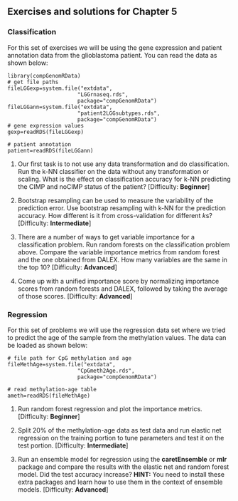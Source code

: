 ## Exercises and solutions for Chapter 5

### Classification 
For this set of exercises we will be using the gene expression and patient annotation data from the glioblastoma patient. You can read the data as shown below:
```{r,readMLdataEx,eval=FALSE}
library(compGenomRData)
# get file paths
fileLGGexp=system.file("extdata",
                      "LGGrnaseq.rds",
                      package="compGenomRData")
fileLGGann=system.file("extdata",
                      "patient2LGGsubtypes.rds",
                      package="compGenomRData")
# gene expression values
gexp=readRDS(fileLGGexp)

# patient annotation
patient=readRDS(fileLGGann)

```

1. Our first task is to not use any data transformation and do classification. Run the k-NN classifier on the data without any transformation or scaling. What is the effect on classification accuracy for k-NN predicting the CIMP and noCIMP status of the patient? [Difficulty: **Beginner**]

2. Bootstrap resampling can be used to measure the variability of the prediction error. Use bootstrap resampling with k-NN for the prediction accuracy. How different is it from cross-validation for different $k$s? [Difficulty: **Intermediate**]

3. There are a number of ways to get variable importance for a classification problem. Run random forests on the classification problem above. Compare the variable importance metrics from random forest and the one obtained from DALEX. How many variables are the same in the top 10? [Difficulty: **Advanced**]

4. Come up with a unified importance score by normalizing importance scores from random forests and DALEX, followed by taking the average of those scores. [Difficulty: **Advanced**]

### Regression
For this set of problems we will use the regression data set where we tried to predict the age of the sample from the methylation values. The data can be loaded as shown below: 
```{r, readMethAgeex,eval=FALSE}
# file path for CpG methylation and age
fileMethAge=system.file("extdata",
                      "CpGmeth2Age.rds",
                      package="compGenomRData")

# read methylation-age table
ameth=readRDS(fileMethAge)
```

1. Run random forest regression and plot the importance metrics. [Difficulty: **Beginner**]

2. Split 20% of the methylation-age data as test data and run elastic net regression on the training portion to tune parameters and test it on the test portion. [Difficulty: **Intermediate**] 

3. Run an ensemble model for regression using the **caretEnsemble** or **mlr** package and compare the results with the elastic net and random forest model. Did the test accuracy increase?
**HINT:** You need to install these extra packages and learn how to use them in the context of ensemble models. [Difficulty: **Advanced**] 